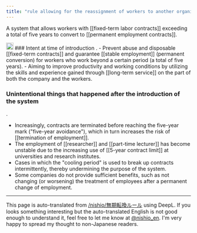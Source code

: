 ```yaml
---
title: "rule allowing for the reassignment of workers to another organization within a fixed term contractual period (organisation)"
---
```


A system that allows workers with [[fixed-term labor contracts]] exceeding a total of five years to convert to [[permanent employment contracts]].

<img src='https://scrapbox.io/api/pages/nishio-en/o1 Pro/icon' alt='o1 Pro.icon' height="19.5"/>
### Intent at time of introduction
.
- Prevent abuse and disposable [[fixed-term contracts]] and guarantee [[stable employment]] (permanent conversion) for workers who work beyond a certain period (a total of five years).
- Aiming to improve productivity and working conditions by utilizing the skills and experience gained through [[long-term service]] on the part of both the company and the workers.

### Unintentional things that happened after the introduction of the system
.
- Increasingly, contracts are terminated before reaching the five-year mark ("five-year avoidance"), which in turn increases the risk of [[termination of employment]].
- The employment of [[researcher]] and [[part-time lecturer]] has become unstable due to the increasing use of [[5-year contract limit]] at universities and research institutes.
- Cases in which the "cooling period" is used to break up contracts intermittently, thereby undermining the purpose of the system.
- Some companies do not provide sufficient benefits, such as not changing (or worsening) the treatment of employees after a permanent change of employment.
---
This page is auto-translated from [/nishio/無期転換ルール](https://scrapbox.io/nishio/無期転換ルール) using DeepL. If you looks something interesting but the auto-translated English is not good enough to understand it, feel free to let me know at [@nishio_en](https://twitter.com/nishio_en). I'm very happy to spread my thought to non-Japanese readers.